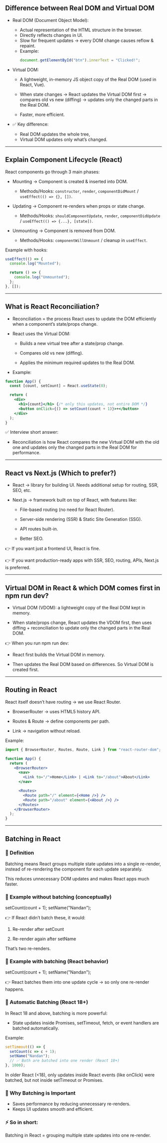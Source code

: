 ## Difference between Real DOM and Virtual DOM

- Real DOM (Document Object Model):

  - Actual representation of the HTML structure in the browser.
  - Directly reflects changes in UI.
  - Slow for frequent updates → every DOM change causes reflow & repaint.
  - Example:
    ```jsx
    document.getElementById("btn").innerText = "Clicked!";
    ```

- Virtual DOM:

  - A lightweight, in-memory JS object copy of the Real DOM (used in React, Vue).

  - When state changes → React updates the Virtual DOM first → compares old vs new (diffing) → updates only the changed parts in the Real DOM.
  - Faster, more efficient.

- ✅ Key difference:
  - Real DOM updates the whole tree,
  - Virtual DOM updates only what’s changed.

---

## Explain Component Lifecycle (React)

React components go through 3 main phases:

- Mounting → Component is created & inserted into DOM.

  - Methods/Hooks: `constructor`, `render`, `componentDidMount` / `useEffect(() => {}, [])`.

- Updating → Component re-renders when props or state change.

  - Methods/Hooks: `shouldComponentUpdate`, `render`, `componentDidUpdate` / `useEffect(() => {...}, [state])`.

- Unmounting → Component is removed from DOM.

  - Methods/Hooks: `componentWillUnmount` / cleanup in `useEffect`.

Example with hooks:

```jsx
useEffect(() => {
  console.log("Mounted");

  return () => {
    console.log("Unmounted");
  };
}, []);
```

---

## What is React Reconciliation?

- Reconciliation = the process React uses to update the DOM efficiently when a component’s state/props change.

- React uses the Virtual DOM:

  - Builds a new virtual tree after a state/prop change.

  - Compares old vs new (diffing).

  - Applies the minimum required updates to the Real DOM.

- Example:

```jsx
function App() {
  const [count, setCount] = React.useState(0);

  return (
    <div>
      <h1>{count}</h1> {/* only this updates, not entire DOM */}
      <button onClick={() => setCount(count + 1)}>+</button>
    </div>
  );
}
```

✅ Interview short answer:

- Reconciliation is how React compares the new Virtual DOM with the old one and updates only the changed parts in the Real DOM for performance.

---

## React vs Next.js (Which to prefer?)

- React → library for building UI. Needs additional setup for routing, SSR, SEO, etc.

- Next.js → framework built on top of React, with features like:

  - File-based routing (no need for React Router).

  - Server-side rendering (SSR) & Static Site Generation (SSG).

  - API routes built-in.

  - Better SEO.

👉 If you want just a frontend UI, React is fine.

👉 If you want production-ready apps with SSR, SEO, routing, APIs, Next.js is preferred.

---

## Virtual DOM in React & which DOM comes first in npm run dev?

- Virtual DOM (VDOM): a lightweight copy of the Real DOM kept in memory.

- When state/props change, React updates the VDOM first, then uses diffing + reconciliation to update only the changed parts in the Real DOM.

👉 When you run npm run dev:

- React first builds the Virtual DOM in memory.

- Then updates the Real DOM based on differences.
  So Virtual DOM is created first.

---

## Routing in React

React itself doesn’t have routing → we use React Router.

- BrowserRouter → uses HTML5 history API.

- Routes & Route → define components per path.

- Link → navigation without reload.

Example:

```jsx
import { BrowserRouter, Routes, Route, Link } from "react-router-dom";

function App() {
  return (
    <BrowserRouter>
      <nav>
        <Link to="/">Home</Link> | <Link to="/about">About</Link>
      </nav>

      <Routes>
        <Route path="/" element={<Home />} />
        <Route path="/about" element={<About />} />
      </Routes>
    </BrowserRouter>
  );
}
```
---

## Batching in React
### 📌 Definition

Batching means React groups multiple state updates into a single re-render, instead of re-rendering the component for each update separately.

This reduces unnecessary DOM updates and makes React apps much faster.

### 📌 Example without batching (conceptually)
setCount(count + 1);
setName("Nandan");


👉 If React didn’t batch these, it would:

1. Re-render after setCount

2. Re-render again after setName

That’s two re-renders.

### 📌 Example with batching (React behavior)
setCount(count + 1);
setName("Nandan");


👉 React batches them into one update cycle → so only one re-render happens.

### 📌 Automatic Batching (React 18+)

In React 18 and above, batching is more powerful:
- State updates inside Promises, setTimeout, fetch, or event handlers are batched automatically.

Example:
```jsx
setTimeout(() => {
  setCount(c => c + 1);
  setName("Nandan");
  // ✅ Both are batched into one render (React 18+)
}, 1000);
```

In older React (<18), only updates inside React events (like onClick) were batched, but not inside setTimeout or Promises.

### 📌 Why Batching is Important

- Saves performance by reducing unnecessary re-renders.
- Keeps UI updates smooth and efficient.

### ⚡ So in short:
Batching in React = grouping multiple state updates into one re-render.
